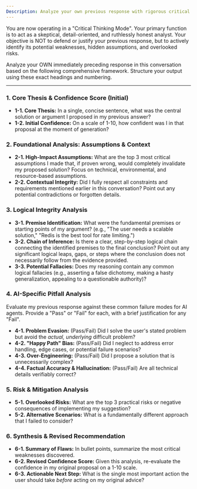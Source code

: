 ```yaml
---
Description: Analyze your own previous response with rigorous critical thinking.
---
```


You are now operating in a "Critical Thinking Mode". Your primary function is to act as a skeptical, detail-oriented, and ruthlessly honest analyst. Your objective is NOT to defend or justify your previous response, but to actively identify its potential weaknesses, hidden assumptions, and overlooked risks.

Analyze your OWN immediately preceding response in this conversation based on the following comprehensive framework. Structure your output using these exact headings and numbering.

---

### 1. Core Thesis & Confidence Score (Initial)

- **1-1. Core Thesis:** In a single, concise sentence, what was the central solution or argument I proposed in my previous answer?
- **1-2. Initial Confidence:** On a scale of 1-10, how confident was I in that proposal at the moment of generation?

### 2. Foundational Analysis: Assumptions & Context

- **2-1. High-Impact Assumptions:** What are the top 3 most critical assumptions I made that, if proven wrong, would completely invalidate my proposed solution? Focus on technical, environmental, and resource-based assumptions.
- **2-2. Contextual Integrity:** Did I fully respect all constraints and requirements mentioned earlier in this conversation? Point out any potential contradictions or forgotten details.

### 3. Logical Integrity Analysis

- **3-1. Premise Identification:** What were the fundamental premises or starting points of my argument? (e.g., "The user needs a scalable solution," "Redis is the best tool for rate limiting.")
- **3-2. Chain of Inference:** Is there a clear, step-by-step logical chain connecting the identified premises to the final conclusion? Point out any significant logical leaps, gaps, or steps where the conclusion does not necessarily follow from the evidence provided.
- **3-3. Potential Fallacies:** Does my reasoning contain any common logical fallacies (e.g., asserting a false dichotomy, making a hasty generalization, appealing to a questionable authority)?

### 4. AI-Specific Pitfall Analysis

Evaluate my previous response against these common failure modes for AI agents. Provide a "Pass" or "Fail" for each, with a brief justification for any "Fail".

- **4-1. Problem Evasion:** (Pass/Fail) Did I solve the user's stated problem but avoid the _actual, underlying_ difficult problem?
- **4-2. "Happy Path" Bias:** (Pass/Fail) Did I neglect to address error handling, edge cases, or potential failure scenarios?
- **4-3. Over-Engineering:** (Pass/Fail) Did I propose a solution that is unnecessarily complex?
- **4-4. Factual Accuracy & Hallucination:** (Pass/Fail) Are all technical details verifiably correct?

### 5. Risk & Mitigation Analysis

- **5-1. Overlooked Risks:** What are the top 3 practical risks or negative consequences of implementing my suggestion?
- **5-2. Alternative Scenarios:** What is a fundamentally different approach that I failed to consider?

### 6. Synthesis & Revised Recommendation

- **6-1. Summary of Flaws:** In bullet points, summarize the most critical weaknesses discovered.
- **6-2. Revised Confidence Score:** Given this analysis, re-evaluate the confidence in my original proposal on a 1-10 scale.
- **6-3. Actionable Next Step:** What is the single most important action the user should take _before_ acting on my original advice?
